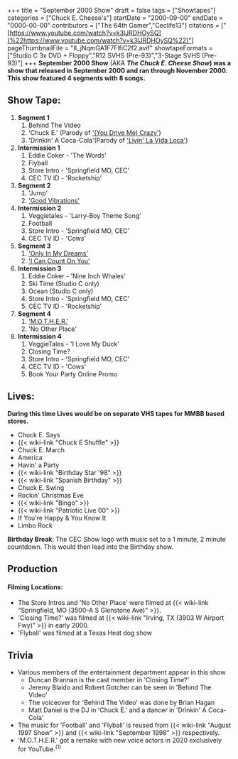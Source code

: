 +++
title = "September 2000 Show"
draft = false
tags = ["Showtapes"]
categories = ["Chuck E. Cheese's"]
startDate = "2000-09-00"
endDate = "0000-00-00"
contributors = ["The 64th Gamer","Ceclife13"]
citations = ["[https://www.youtube.com/watch?v=k3lJRDHOySQ](%22https://www.youtube.com/watch?v=k3lJRDHOySQ%22)"]
pageThumbnailFile = "II_jNqmGA1F7FlfiC2f2.avif"
showtapeFormats = ["Studio C 3x DVD + Floppy","R12 SVHS (Pre-93)","3-Stage SVHS (Pre-93)"]
+++
**September 2000 Show** (AKA ***The Chuck E. Cheese Show*) was a show that released in September 2000 and ran through November 2000.
This show featured 4 segments with 8 songs.**

## Show Tape:

1.  **Segment 1**
    1.  Behind The Video
    2.  'Chuck E.' (Parody of ['(You Drive Me) Crazy'](https://en.wikipedia.org/wiki/(You_Drive_Me)_Crazy))
    3.  'Drinkin' A Coca-Cola'(Parody of ['Livin' La Vida Loca'](https://en.wikipedia.org/wiki/Livin%27_la_Vida_Loca))
2.  **Intermission 1**
    1.  Eddie Coker - 'The Words'
    2.  Flyball
    3.  Store Intro - 'Springfield MO, CEC'
    4.  CEC TV ID - 'Rocketship'
3.  **Segment 2**
    1.  'Jump'
    2.  ['Good Vibrations'](https://en.wikipedia.org/wiki/Good_Vibrations)
4.  **Intermission 2**
    1.  Veggietales - 'Larry-Boy Theme Song'
    2.  Football
    3.  Store Intro - 'Springfield MO, CEC'
    4.  CEC TV ID - 'Cows'
5.  **Segment 3**
    1.  ['Only In My Dreams'](https://en.wikipedia.org/wiki/Only_in_My_Dreams)
    2.  ['I Can Count On You'](https://en.wikipedia.org/wiki/Big_Tent_Revival)
6.  **Intermission 3**
    1.  Eddie Coker - 'Nine Inch Whales'
    2.  Ski Time (Studio C only)
    3.  Ocean (Studio C only)
    4.  Store Intro - 'Springfield MO, CEC'
    5.  CEC TV ID - 'Rocketship'
7.  **Segment 4**
    1.  ['M.O.T.H.E.R.'](https://en.wikipedia.org/wiki/Howard_Johnson_(lyricist))
    2.  'No Other Place'
8.  **Intermission 4**
    1.  VeggieTales - 'I Love My Duck'
    2.  Closing Time?
    3.  Store Intro - 'Springfield MO, CEC'
    4.  CEC TV ID - 'Cows'
    5.  Book Your Party Online Promo

## Lives:

**During this time Lives would be on separate VHS tapes for MMBB based stores.**

- Chuck E. Says
- {{< wiki-link "Chuck E Shuffle" >}}
- Chuck E. March
- America
- Havin' a Party
- {{< wiki-link "Birthday Star '98" >}}
- {{< wiki-link "Spanish Birthday" >}}
- Chuck E. Swing
- Rockin' Christmas Eve
- {{< wiki-link "Bingo" >}}
- {{< wiki-link "Patriotic Live 00" >}}
- If You're Happy & You Know It
- Limbo Rock

**Birthday Break**: The CEC Show logo with music set to a 1 minute, 2 minute countdown. This would then lead into the Birthday show.

## Production

#### Filming Locations:

- The Store Intros and 'No Other Place' were filmed at {{< wiki-link "Springfield, MO (3500-A S Glenstone Ave)" >}}.
- 'Closing Time?' was filmed at {{< wiki-link "Irving, TX (3903 W Airport Fwy)" >}} in early 2000.
- 'Flyball' was filmed at a Texas Heat dog show

## Trivia

- Various members of the entertainment department appear in this show
  - Duncan Brannan is the cast member in 'Closing Time?'
  - Jeremy Blaido and Robert Gotcher can be seen in 'Behind The Video'
  - The voiceover for 'Behind The Video' was done by Brian Hagan
  - Matt Daniel is the DJ in 'Chuck E.' and a dancer in 'Drinkin' A Coca-Cola'
- The music for 'Football' and 'Flyball' is reused from {{< wiki-link "August 1997 Show" >}} and {{< wiki-link "September 1998" >}} respectively.
- 'M.O.T.H.E.R.' got a remake with new voice actors in 2020 exclusively for YouTube.<sup>(1)</sup>
